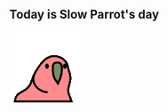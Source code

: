 <h2>Today is Slow Parrot's day</h2><img src="https://raw.githubusercontent.com/jmhobbs/cultofthepartyparrot.com/master/parrots/hd/slowparrot.gif" />